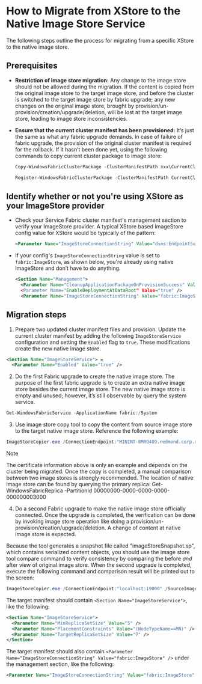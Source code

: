 # How to Migrate from XStore to the Native Image Store Service

The following steps outline the process for migrating from a specific XStore to the native image store.

## Prerequisites

* **Restriction of image store migration:** Any change to the image store should not be allowed during the migration. If the content is copied from the original image store to the target image store, and before the cluster is switched to the target image store by fabric upgrade; any new changes on the original image store, brought by provision/un-provision/creation/upgrade/deletion, will be lost at the target image store, leading to image store inconsistencies. 

* **Ensure that the current cluster manifest has been provisioned:** It’s just the same as what any fabric upgrade demands. In case of failure of fabric upgrade, the provision of the original cluster manifest is required for the rollback. If it hasn’t been done yet, using the following commands to copy current cluster package to image store:

  ```powershell
  Copy-WindowsFabricClusterPackage -ClusterManifestPath xxx\CurrentClusterManifest.xml -CodePackagePath xxx\CodePackage\WindowsFabricRC.3.3.45.9490.msi -ImageStoreConnectionString "file:C:\ProgramData\Windows Fabric\ImageStore"

  Register-WindowsFabricClusterPackage -ClusterManifestPath CurrentClusterManifest.xml -CodePackagePath WindowsFabricRC.3.3.45.9490.msi
  ```

## Identify whether or not you're using XStore as your ImageStore provider

* Check your Service Fabric cluster manifest's management section to verify your ImageStore provider. A typical XStore based ImageStore config value for XStore would be typically of the pattern:

  ```xml
  <Parameter Name="ImageStoreConnectionString" Value="dsms:EndpointSuffix=core.windows.net;SourceLocation=<storage-account-location-url>;Container=<storage-container-name>" />
  ```

* If your config's `ImageStoreConnectionString` value is set to `fabric:ImageStore`, as shown below, you're already using native ImageStore and don’t have to do anything.

  ```xml
  <Section Name="Management">
    <Parameter Name="CleanupApplicationPackageOnProvisionSuccess" Value="false />
    <Parameter Name="EnableDeploymentAtDataRoot" Value="true" />
    <Parameter Name="ImageStoreConnectionString" Value="fabric:ImageStore" />
  ```

## Migration steps

1. Prepare two updated cluster manifest files and provision. Update the current cluster manifest by adding the following `ImageStoreService` configuration and setting the `Enabled` flag to `true`. These modifications create the new native image store.

  ```xml
  <Section Name="ImageStoreService"> =
    <Parameter Name="Enabled" Value="true" />
  ```

2. Do the first Fabric upgrade to create the native image store. The purpose of the first fabric upgrade is to create an extra native image store besides the current image store. The new native image store is empty and unused; however, it’s still observable by query the system service.
 
  ```powershell
  Get-WindowsFabricService -ApplicationName fabric:/System 
  ```
 
3. Use image store copy tool to copy the content from source image store to the target native image store. Reference the following example: 

  ```powershell
  ImageStoreCopier.exe /ConnectionEndpoint:"MININT-8MRQ409.redmond.corp.microsoft.com:19000" /CredentialType:X509 /ServerCommonName:"WinfabDevClusterCert" /FindType:"FindBySubjectName" /FindValue:"CN=WinfabDevClusterCert" /StoreLocation:"LocalMachine" /StoreName:"My" /SourceImageStore:"xstore:DefaultEndpointsProtocol=https;AccountName=imagestorecopyer;AccountKey=xxxxx;Container=xstore6"/DestinationImageStore:"fabric:ImageStore"  
  ```

  > [!NOTE]
  > The certificate information above is only an example and depends on the cluster being migrated. Once the copy is completed, a manual comparison between two image stores is strongly recommended. The location of native image store can be found by querying the primary replica: Get-WindowsFabricReplica -PartitionId 00000000-0000-0000-0000-000000003000
 
4. Do a second Fabric upgrade to make the native image store officially connected. Once the upgrade is completed, the verification can be done by invoking image store operation like doing a provision/un-provision/creation/upgrade/deletion. A change of content at native image store is expected.

  Because the tool generates a snapshot file called "imageStoreSnapshot.sp", which contains serialized content objects, you should use the image store tool compare command to verify consistency by comparing the before *and* after view of original image store. When the second upgrade is completed, execute the following command and comparison result will be printed out to the screen:
 
  ```powershell
  ImageStoreCopier.exe /ConnectionEndpoint:"localhost:19000" /SourceImageStore:"xstore:DefaultEndpointsProtocol=https;AccountName=imagestorecopyer;AccountKey=xxxxx;Container=xstore6" /Compare
  ```

  The target manifest should contain `<Section Name="ImageStoreService">`, like the following:

  ```xml
  <Section Name="ImageStoreService">
    <Parameter Name="MinReplicaSetSize" Value="5" />
    <Parameter Name="PlacementConstraints" Value="(NodeTypeName==MN)" />
    <Parameter Name="TargetReplicaSetSize" Value="7" />
  </Section>
  ```

  The target manifest should also contain `<Parameter Name="ImageStoreConnectionString" Value="fabric:ImageStore" />` under the management section, like the following:

  ```xml
  <Parameter Name="ImageStoreConnectionString" Value="fabric:ImageStore" />
  ```
